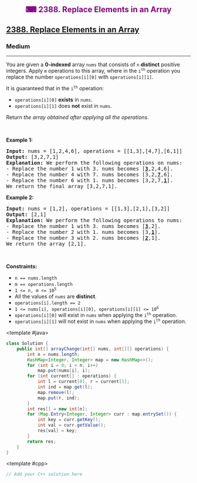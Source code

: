 <div align = "center">
<h style = "margin-bottom: 0px; margin-top: 0px; color : purple;" align = "center" class = "header">

## ⌨ 2388. Replace Elements in an Array

</h>
</div>

<h2><a href="https://leetcode.com/problems/replace-elements-in-an-array" target = "_blank">2388. Replace Elements in an Array</a></h2><h3>Medium</h3><hr><p>You are given a <strong>0-indexed</strong> array <code>nums</code> that consists of <code>n</code> <strong>distinct</strong> positive integers. Apply <code>m</code> operations to this array, where in the <code>i<sup>th</sup></code> operation you replace the number <code>operations[i][0]</code> with <code>operations[i][1]</code>.</p>

<p>It is guaranteed that in the <code>i<sup>th</sup></code> operation:</p>

<ul>
	<li><code>operations[i][0]</code> <strong>exists</strong> in <code>nums</code>.</li>
	<li><code>operations[i][1]</code> does <strong>not</strong> exist in <code>nums</code>.</li>
</ul>

<p>Return <em>the array obtained after applying all the operations</em>.</p>

<p>&nbsp;</p>
<p><strong class="example">Example 1:</strong></p>

<pre>
<strong>Input:</strong> nums = [1,2,4,6], operations = [[1,3],[4,7],[6,1]]
<strong>Output:</strong> [3,2,7,1]
<strong>Explanation:</strong> We perform the following operations on nums:
- Replace the number 1 with 3. nums becomes [<u><strong>3</strong></u>,2,4,6].
- Replace the number 4 with 7. nums becomes [3,2,<u><strong>7</strong></u>,6].
- Replace the number 6 with 1. nums becomes [3,2,7,<u><strong>1</strong></u>].
We return the final array [3,2,7,1].
</pre>

<p><strong class="example">Example 2:</strong></p>

<pre>
<strong>Input:</strong> nums = [1,2], operations = [[1,3],[2,1],[3,2]]
<strong>Output:</strong> [2,1]
<strong>Explanation:</strong> We perform the following operations to nums:
- Replace the number 1 with 3. nums becomes [<u><strong>3</strong></u>,2].
- Replace the number 2 with 1. nums becomes [3,<u><strong>1</strong></u>].
- Replace the number 3 with 2. nums becomes [<u><strong>2</strong></u>,1].
We return the array [2,1].
</pre>

<p>&nbsp;</p>
<p><strong>Constraints:</strong></p>

<ul>
	<li><code>n == nums.length</code></li>
	<li><code>m == operations.length</code></li>
	<li><code>1 &lt;= n, m &lt;= 10<sup>5</sup></code></li>
	<li>All the values of <code>nums</code> are <strong>distinct</strong>.</li>
	<li><code>operations[i].length == 2</code></li>
	<li><code>1 &lt;= nums[i], operations[i][0], operations[i][1] &lt;= 10<sup>6</sup></code></li>
	<li><code>operations[i][0]</code> will exist in <code>nums</code> when applying the <code>i<sup>th</sup></code> operation.</li>
	<li><code>operations[i][1]</code> will not exist in <code>nums</code> when applying the <code>i<sup>th</sup></code> operation.</li>
</ul>

<CodeTabs :languages="[ { name: 'C++', slot: 'cpp' }, { name: 'Java', slot: 'java' } ]">

<template #java>

```java
class Solution {
    public int[] arrayChange(int[] nums, int[][] operations) {
        int n = nums.length;
        HashMap<Integer, Integer> map = new HashMap<>();
        for (int i = 0; i < n; i++)
            map.put(nums[i], i);
        for (int current[] : operations) {
            int l = current[0], r = current[1];
            int ind = map.get(l);
            map.remove(l);
            map.put(r, ind);
        }
        int res[] = new int[n];
        for (Map.Entry<Integer, Integer> curr : map.entrySet()) {
            int key = curr.getKey();
            int val = curr.getValue();
            res[val] = key;
        }
        return res;
    }
}
```

</template>

<template #cpp>

```cpp
// Add your C++ solution here
```

</template>

</CodeTabs>
